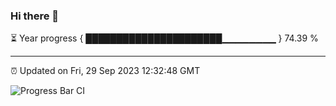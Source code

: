### Hi there 👋

⏳ Year progress { ██████████████████████▁▁▁▁▁▁▁▁ } 74.39 %

---

⏰ Updated on Fri, 29 Sep 2023 12:32:48 GMT

![Progress Bar CI](https://github.com/ZhaoGui/ZhaoGui/workflows/Progress%20Bar%20CI/badge.svg)
